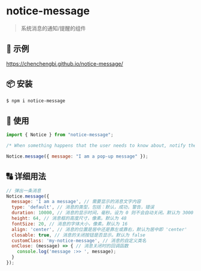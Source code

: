 # notice-message

> 系统消息的通知/提醒的组件

## 🌰 示例
https://chenchengbi.github.io/notice-message/

## 📦 安装
``` bash
$ npm i notice-message
```

## 🔨 使用
```javascript
import { Notice } from "notice-message";

/* When something happens that the user needs to know about, notify the user by calling the method as follows. */

Notice.message({ message: "I am a pop-up message" });
```

## 🔠 详细用法
```javascript
// 弹出一条消息
Notice.message({
  message: 'I am a message', // 需要显示的消息文字内容
  type: 'default', // 消息的类型，包括：默认，成功，警告，错误
  duration: 10000, // 消息的显示时间，毫秒。设为 0 则不会自动关闭。默认为 3000
  height: 64, // 消息框的高度尺寸，像素。默认为 48
  fontSize: 20, // 消息的字体大小，像素。默认为 16
  align: 'center', // 消息的位置是居中还是靠左或靠右，默认为居中即 'center'
  closable: true, // 消息的关闭按钮是否显示。默认为 false
  customClass: 'my-notice-message', // 消息的自定义类名
  onClose: (message) => { // 消息关闭时的回调函数
    console.log('message :>> ', message);
  }
});
```